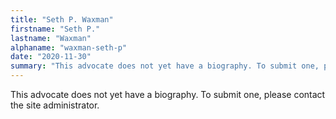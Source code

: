 ```yaml
---
title: "Seth P. Waxman"
firstname: "Seth P."
lastname: "Waxman"
alphaname: "waxman-seth-p"
date: "2020-11-30"
summary: "This advocate does not yet have a biography. To submit one, please contact the site administrator."
---
```

This advocate does not yet have a biography. To submit one, please contact the site administrator.

